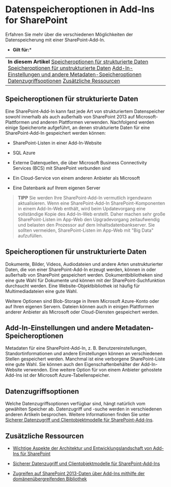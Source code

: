 

# Datenspeicheroptionen in Add-Ins for SharePoint
Erfahren Sie mehr über die verschiedenen Möglichkeiten der Datenspeicherung mit einer SharePoint-Add-In.
 * **Gilt für:*** 





|||
|:-----|:-----|
|**In diesem Artikel**          [Speicheroptionen für strukturierte Daten](#StructuredData)           [Speicheroptionen für unstrukturierte Daten](#UnStructuredData)           [Add-In-Einstellungen und andere Metadaten-Speicheroptionen](#AppMetadata)           [Datenzugriffsoptionen](#DataAccess)           [Zusätzliche Ressourcen](#AddtionalResources)||
 

## Speicheroptionen für strukturierte Daten
<a name="StructuredData"> </a>

Eine SharePoint-Add-In kann fast jede Art von strukturiertem Datenspeicher sowohl innerhalb als auch außerhalb von SharePoint 2013 auf Microsoft-Plattformen und anderen Plattformen verwenden. Nachfolgend werden einige Speicherorte aufgeführt, an denen strukturierte Daten für eine SharePoint-Add-In gespeichert werden können:




- SharePoint-Listen in einer Add-In-Website


- SQL Azure


- Externe Datenquellen, die über Microsoft Business Connectivity Services (BCS) mit SharePoint verbunden sind


- Ein Cloud-Service von einem anderen Anbieter als Microsoft


- Eine Datenbank auf Ihrem eigenen Server



> **TIPP**
> Sie werden Ihre SharePoint-Add-In vermutlich irgendwann aktualisieren. Wenn eine SharePoint-Add-In SharePoint-Komponenten in einem Add-In-Web enthält, wird beim Updatevorgang eine vollständige Kopie des Add-In-Web erstellt. Daher machen sehr große SharePoint-Listen im App-Web den Upgradevorgang zeitaufwendig und belasten den Prozessor auf dem Inhaltsdatenbankserver. Sie sollten vermeiden, SharePoint-Listen im App-Web mit "Big Data" aufzufüllen. 





## Speicheroptionen für unstrukturierte Daten
<a name="UnStructuredData"> </a>

Dokumente, Bilder, Videos, Audiodateien und andere Arten unstrukturierter Daten, die von einer SharePoint-Add-In erzeugt werden, können in oder außerhalb von SharePoint gespeichert werden. Dokumentbibliotheken sind eine gute Wahl für Dokumente und können mit der SharePoint-Suchfunktion durchsucht werden. Eine Website-Objektbibliothek ist häufig für Multimediadateien eine gute Wahl. 



Weitere Optionen sind Blob-Storage in Ihrem Microsoft Azure-Konto oder auf Ihren eigenen Servern. Dateien können auch in einigen Plattformen anderer Anbieter als Microsoft oder Cloud-Diensten gespeichert werden.




## Add-In-Einstellungen und andere Metadaten-Speicheroptionen
<a name="AppMetadata"> </a>

Metadaten für eine SharePoint-Add-In, z. B. Benutzereinstellungen, Standortinformationen und andere Einstellungen können an verschiedenen Stellen gespeichert werden. Manchmal ist eine verborgene SharePoint-Liste eine gute Wahl. Sie können auch den Eigenschaftenbehälter der Add-In-Website verwenden. Eine weitere Option für von einem Anbieter gehostete Add-Ins ist der Microsoft Azure-Tabellenspeicher. 




## Datenzugriffsoptionen
<a name="DataAccess"> </a>

Welche Datenzugriffsoptionen verfügbar sind, hängt natürlich vom gewählten Speicher ab. Datenzugriff und -suche werden in verschiedenen anderen Artikeln besprochen. Weitere Informationen finden Sie unter  [Sicherer Datenzugriff und Clientobjektmodelle für SharePoint-Add-Ins](secure-data-access-and-client-object-models-for-sharepoint-add-ins.md).




## Zusätzliche Ressourcen
<a name="AddtionalResources"> </a>


-  [Wichtige Aspekte der Architektur und Entwicklungslandschaft von Add-Ins für SharePoint](important-aspects-of-the-sharepoint-add-in-architecture-and-development-landscap.md)


-  [Sicherer Datenzugriff und Clientobjektmodelle für SharePoint-Add-Ins](secure-data-access-and-client-object-models-for-sharepoint-add-ins.md)


-  [Zugreifen auf SharePoint 2013-Daten über Add-Ins mithilfe der domänenübergreifenden Bibliothek](access-sharepoint-2013-data-from-add-ins-using-the-cross-domain-library.md)





    